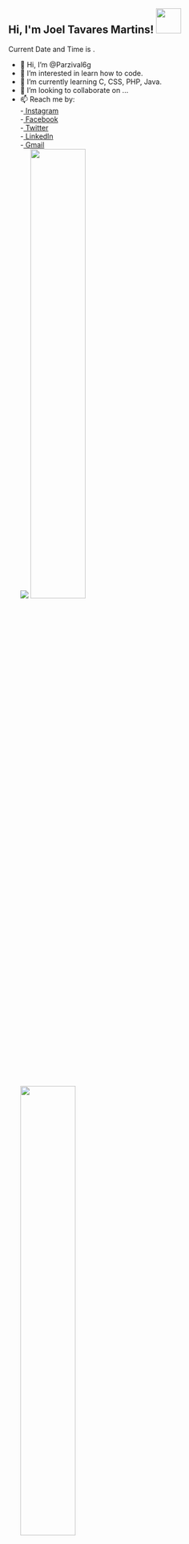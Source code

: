 <h2> Hi, I'm Joel Tavares Martins! <img src="https://media1.giphy.com/media/fXnKP8CfISrfaILSBJ/giphy.gif" width="50"></h2>

<p>Current Date and Time is <span id='date-time'></span>.</p>
<script>
var dt = new Date();
document.getElementById('date-time').innerHTML=dt;
</script>

- 👋 Hi, I’m @Parzival6g
- 👀 I’m interested in learn how to code.
- 🌱 I’m currently learning C, CSS, PHP, Java.
- 💞️ I’m looking to collaborate on ...
- 📫 Reach me by:<br>
	      -<a href="https://www.instagram.com/joeltm05/"> Instagram </a><br>
	      -<a href="https://www.facebook.com/joel.martins.948011"> Facebook </a><br>
	      -<a href="https://twitter.com/JoelTM11"> Twitter </a><br>
	      -<a href="https://www.linkedin.com/in/joel-martins-843bbb14a/"> Linkedln </a><br>
	      -<a href="mailto:joeltavaresmartins10@gmail.com"> Gmail </a><br>
	 <img src="https://img.shields.io/twitter/follow/JoelTM11?label=Twitter&logo=twitter&style=for-the-badge&color=blue" />
	 <img width="48%" src="https://github-readme-stats.vercel.app/api?username=Parzival6g&show_icons=true&theme=tokyonight" />
  	<img width="48%" src="https://github-readme-streak-stats.herokuapp.com/?user=Parzival6g&theme=tokyonight" />
	
	  
<center>💪One day or Day 1. U decide💪</center>

<!---
Parzival6g/Parzival6g is a ✨ special ✨ repository because its `README.md` (this file) appears on your GitHub profile.
You can click the Preview link to take a look at your changes.
--->
